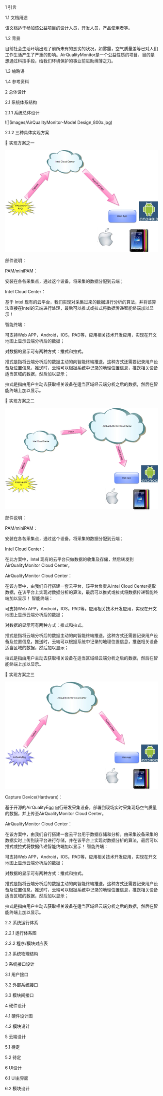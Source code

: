 1 引言

1.1 文档用途

该文档适于参加该公益项目的设计人员，开发人员，产品使用者等。

1.2 背景

目前社会生活环境出现了前所未有的恶劣的状况，如雾霾，空气质量差等已对人们工作生活产生了严重的影响。AirQualityMonitor是一个公益性质的项目，目的是想通过科技手段，给我们环境保护的事业前进助绵薄之力。

1.3 缩略语

1.4 参考资料


2 总体设计

2.1 系统体系结构

2.1.1 系统总体设计

![](images/AirQualityMonitor-Model Design_800x.jpg)

2.1.2 三种具体实现方案

 实现方案之一


![](images/AirQualityMonitor-PAM-Intel_Portable_NoNote_800x.jpg)

部件说明：

PAM/miniPAM：

安装在各各采集点，通过这个设备，将采集的数据分配到云端；

Intel Cloud Center：

基于 Intel 现有的云平台，我们实现对采集过来的数据进行分析的算法，并将该算法直接在Intel的云端进行处理，最后可以推式或拉式将数据传递智能终端加以显示！

智能终端：

可支持Web APP，Android，IOS，PAD等，应用相关技术开发应用，实现在开文地图上显示云端分析后的数据；

对数据的显示可有两种方式：推式和拉式。

推式是指将云端分析后的数据主动的向智能终端推送，这种方式还需要记录用户设备及位置信息，推送时，云端可以根据系统中记录的地理位置信息，推送相关设备适当区域的数据，然后加以显示；

拉式是指由用户主动去获取相关设备在适当区域经云端分析之后的数据，然后在智能终端上加以显示。

 实现方案之二

![](images/AirQualityMonitor_PAM-AirQualityCloud_Portable_NoNote_800x.jpg)

部件说明：

PAM/miniPAM：

安装在各各采集点，通过这个设备，将采集的数据分配到云端；

Intel Cloud Center：

在此方案中，Intel 现有的云平台只做数据的收集及存储，然后转发到AirQualityMonitor Cloud Center。

AirQualityMonitor Cloud Center：

在该方案中，由我们自行搭建一套云平台，该平台负责从Intel Cloud Center提取数据，在该平台上实现对数据分析的算法，最后可以推式或拉式将数据传递智能终端加以显示！
智能终端：

可支持Web APP，Android，IOS，PAD等，应用相关技术开发应用，实现在开文地图上显示云端分析后的数据；

对数据的显示可有两种方式：推式和拉式。

推式是指将云端分析后的数据主动的向智能终端推送，这种方式还需要记录用户设备及位置信息，推送时，云端可以根据系统中记录的地理位置信息，推送相关设备适当区域的数据，然后加以显示；

拉式是指由用户主动去获取相关设备在适当区域经云端分析之后的数据，然后在智能终端上加以显示。

 实现方案之三

![](images/AirQualityMonitor_AirEgg-AirQualityCloud_Portable_NoNote_800x.jpg)

Capture Device(Hardware)：

基于开源的AirQualityEgg 自行研发采集设备，部署到现场实时采集现场空气质量的数据，并上传至AirQualityMonitor Cloud Center。

AirQualityMonitor Cloud Center：

在该方案中，由我们自行搭建一套云平台用于数据存储和分析。由采集设备采集的数据实时上传到该平台进行存储，并在该平台上实现对数据分析的算法，最后可以推式或拉式将数据传递智能终端加以显示！
智能终端：

可支持Web APP，Android，IOS，PAD等，应用相关技术开发应用，实现在开文地图上显示云端分析后的数据；

对数据的显示可有两种方式：推式和拉式。

推式是指将云端分析后的数据主动的向智能终端推送，这种方式还需要记录用户设备及位置信息，推送时，云端可以根据系统中记录的地理位置信息，推送相关设备适当区域的数据，然后加以显示；

拉式是指由用户主动去获取相关设备在适当区域经云端分析之后的数据，然后在智能终端上加以显示。


2.2 系统运行体系

2.2.1 运行体系图

2.2.2 程序/模块对应表

2.3 系统物理结构

3 系统接口设计

3.1 用户接口

3.2 外部系统接口

3.3 模块间接口

4 硬件设计

4.1 硬件设计图 

4.2 模块设计

5 云端设计

5.1 待定

5.2 待定

6 UI设计

6.1 UI主界面

6.2 模块设计
